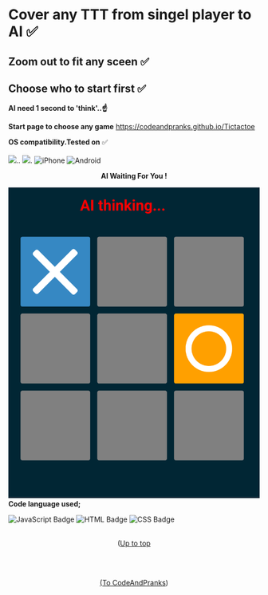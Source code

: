 <a id="up"></a>
# Cover any TTT from singel player to AI ✅  

## Zoom out to fit any sceen ✅

## Choose who to start first ✅

**AI need 1 second to 'think'..☝️**

**Start page to choose any game**
 https://codeandpranks.github.io/Tictactoe

  **OS compatibility.Tested on** ✅
  <br><br>
  <img src="https://img.shields.io/badge/Windows-05122A?style=for-the-badge&logo=windows">..
  <img src="https://img.shields.io/badge/Linux-05122A?style=for-the-badge&logo=linux">.
  ![iPhone](https://img.shields.io/badge/iphone-05122A?style=for-the-badge&logo=iphone)
  ![Android](https://img.shields.io/badge/android-05122A?style=for-the-badge&logo=android)

**<p align="center">AI  Waiting For You !</p>**

![AI wait](ai.png)
**Code language used;**

![JavaScript Badge](https://img.shields.io/badge/javaScript-05122A?style=for-the-badge&logo=JavaScript)
![HTML Badge](https://img.shields.io/badge/HTML-E34F26?style=for-the-badge&logo=html5&logoColor=white)
![CSS Badge](https://img.shields.io/badge/CSS-1572B6?style=for-the-badge&logo=CSS3)
<br><br>
<p align="center">(<a href="#up"</a>Up to top</p><br><br>
<p align="center">(<a href="https://github.com/CodeAndPranks/ ">To CodeAndPranks</a>)</p>
